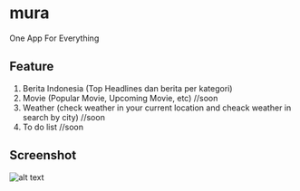 # mura

One App For Everything

## Feature

1. Berita Indonesia (Top Headlines dan berita per kategori)
2. Movie (Popular Movie, Upcoming Movie, etc) //soon
3. Weather (check weather in your current location and cheack weather in search by city) //soon
4. To do list //soon


## Screenshot
![alt text](https://i.ibb.co/jTdMhDk/Simulator-Screen-Shot-i-Phone-11-Pro-Max-2019-11-29-at-16-17-04.png)
